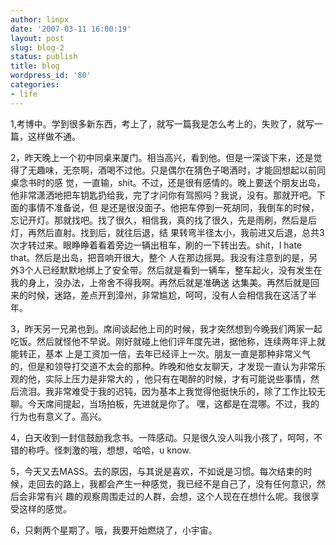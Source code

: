 ```yaml
---
author: linpx
date: '2007-03-11 16:00:19'
layout: post
slug: blog-2
status: publish
title: blog
wordpress_id: '80'
categories:
- life
---
```


1,考博中。学到很多新东西，考上了，就写一篇我是怎么考上的，失败了，就写一篇，这样做不通。

2，昨天晚上一个初中同桌来厦门。相当高兴，看到他。但是一深谈下来，还是觉得了无趣味，无奈啊，酒喝不过他。只是偶尔在猜色子喝酒时，才能回想起以前同桌念书时的感
觉，一直输，shit。不过，还是很有感情的。晚上要送个朋友出岛，他非常潇洒地把车钥匙扔给我，完了才问你有驾照吗？我说，没有。那就开吧。下面的事情不准备说，但
是还是很没面子。他把车停到一死胡同，我倒车的时候，忘记开灯。那就找吧。找了很久，相信我，真的找了很久，先是雨刷，然后是后灯，再然后直射。找到后，就往后退，结
果转弯半径太小，我前进又后退，总共3次才转过来。眼睁睁着看着旁边一辆出租车，刷的一下转出去。shit，I hate that。然后是出岛，把音响开很大，整个
人在那边摇晃。我没有注意到的是，另外3个人已经默默地绑上了安全带。然后就是看到一辆车，整车起火，没有发生在我的身上，没办法，上帝舍不得我啊。再然后就是准确送
达集美。再然后就是回来的时候，迷路，差点开到漳州，非常尴尬，呵呵，没有人会相信我在这活了半年。

3，昨天另一兄弟也到。席间谈起他上司的时候，我才突然想到今晚我们两家一起吃饭。然后就怪他不早说。刚好就碰上他们评年度先进，据他称，连续两年评上就能转正，基本
上是工资加一倍，去年已经评上一次。朋友一直是那种非常义气的，但是和领导打交道不太会的那种。昨晚和他女友聊天，才发现一直认为非常乐观的他，实际上压力是非常大的
，他只有在喝醉的时候，才有可能说些事情，然后流泪。我非常难受于我的迟钝，因为基本上我觉得他挺快乐的，除了工作比较无聊。今天席间提起，当场拍板，先进就是你了。
嘿，这都是在混哪。不过，我的行为也有意义了。高兴。

4，白天收到一封信鼓励我念书。一阵感动。只是很久没人叫我小孩了，呵呵，不错的称呼。怪刺激的哦，想想，哈哈，u know.

5，今天又去MASS。去的原因，与其说是喜欢，不如说是习惯。每次结束的时候，走回去的路上，我都会产生一种感觉，我已经不是自己了，没有任何意识，然后会非常有兴
趣的观察周围走过的人群，会想，这个人现在在想什么呢。我很享受这样的感觉。

6，只剩两个星期了。哦，我要开始燃烧了，小宇宙。

  


